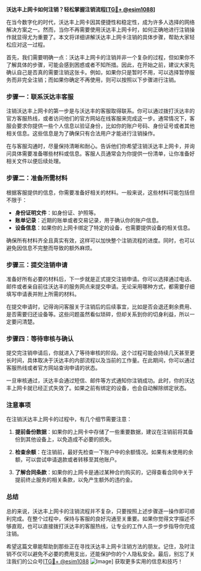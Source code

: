 **沃达丰上网卡如何注销？轻松掌握注销流程[[TG💪+ @esim1088](https://t.me/s/esim1088)]**

在当今数字化的时代，沃达丰上网卡因其便捷性和稳定性，成为许多人选择的网络解决方案之一。然而，当你不再需要使用沃达丰上网卡时，如何正确地进行注销操作就显得尤为重要了。本文将详细讲解沃达丰上网卡注销的具体步骤，帮助大家轻松应对这一过程。

首先，我们需要明确一点：沃达丰上网卡的注销并非一个复杂的过程，但如果你不了解具体的步骤，可能会感到困惑或者不知所措。因此，在开始之前，建议大家先确认自己是否真的需要注销这张卡。例如，如果你只是暂时不用，可以选择暂停服务而非完全注销；而如果你确定不再使用，则可以按照以下步骤进行注销。

### 步骤一：联系沃达丰客服

注销沃达丰上网卡的第一步是与沃达丰的客服取得联系。你可以通过拨打沃达丰的官方客服热线，或者访问他们的官方网站在线客服来完成这一步。通常情况下，客服会要求你提供一些个人信息以验证身份，比如你的账户号码、身份证号或者其他相关信息。这些信息是为了确保只有合法用户才能进行注销操作。

在与客服沟通时，尽量保持清晰和耐心。告诉他们你希望注销沃达丰上网卡，并询问具体需要准备哪些材料或信息。客服人员通常会为你提供一份清单，让你准备好相关文件以便后续处理。

### 步骤二：准备所需材料

根据客服提供的信息，你需要准备好相关的材料。一般来说，这些材料可能包括但不限于：

- **身份证明文件**：如身份证、护照等。
- **账单记录**：近期的账单或者交易记录，用于确认你的账户信息。
- **设备信息**：如果你的上网卡绑定了特定的设备，也需要提供设备的相关信息。

确保所有材料齐全且真实有效，这样可以加快整个注销流程的进度。同时，也可以避免因信息不完整而导致的额外麻烦。

### 步骤三：提交注销申请

准备好所有必要的材料后，下一步就是正式提交注销申请。你可以选择通过电话、邮件或者亲自前往沃达丰的服务网点来提交申请。无论采用哪种方式，都需要仔细填写申请表并附上所需的材料。

在提交申请时，记得询问客服关于注销后的后续事宜，比如是否会退还剩余费用、是否需要归还设备等。这些问题虽然看似琐碎，但却关系到你的切身利益，所以一定要问清楚。

### 步骤四：等待审核与确认

提交完注销申请后，你就进入了等待审核的阶段。这个过程可能会持续几天甚至更长时间，具体取决于沃达丰的内部流程以及当前的工作量。在此期间，你可以通过客服热线或者官方网站查询申请的状态。

一旦审核通过，沃达丰会通过短信、邮件等方式通知你注销成功。此时，你的沃达丰上网卡就已经正式失效了。如果之前有绑定的设备，也会自动解除绑定状态。

### 注意事项

在注销沃达丰上网卡的过程中，有几个细节需要注意：

1. **提前备份数据**：如果你的上网卡中存储了一些重要数据，建议在注销前将其备份到其他设备上，以免造成不必要的损失。
   
2. **检查余额**：在注销前，最好先检查一下账户中的余额情况。如果有未使用的余额，可以尝试申请退款或者转移至其他账户。

3. **了解合同条款**：如果你的上网卡是通过某种合约购买的，记得查看合同中关于提前终止服务的相关条款，以免产生额外的违约金。

### 总结

总的来说，沃达丰上网卡的注销流程并不复杂，只要按照上述步骤逐一操作即可顺利完成。在整个过程中，保持与客服的良好沟通至关重要。如果你觉得文字描述不够直观，也可以直接拨打沃达丰的客服热线，让专业的工作人员一步步指导你完成注销。

希望这篇文章能帮助到那些正在寻找沃达丰上网卡注销方法的朋友。记住，及时注销不仅可以避免不必要的费用支出，还能保护你的个人隐私安全。最后，别忘了关注我们的公众号[[TG💪+ @esim1088](https://t.me/s/esim1088) ![Image](https://i.postimg.cc/4NQfJmqS/Snipaste-2025-05-13-00-14-12.png)] 获取更多实用的信息和技巧！
